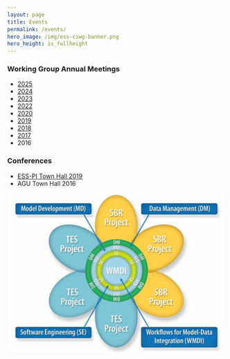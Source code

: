 ```yaml
---
layout: page
title: Events
permalink: /events/
hero_image: /img/ess-ciwg-banner.png
hero_height: is_fullheight
---
```


### Working Group Annual Meetings
  * [2025](/events/working_group_meeting_2025)
  * [2024](/events/working_group_meeting_2024)
  * [2023](/events/working_group_meeting_2023)
  * [2022](/events/working_group_meeting_2022)
  * [2020](/events/working_group_meeting_2020)
  * [2019](/events/working_group_meeting_2019)
  * [2018](/events/working_group_meeting_2018)
  * [2017](/events/working_group_meeting_2017)
  * 2016

### Conferences
  * [ESS-PI Town Hall 2019](/events/ess-pi-2019-townhall)
  * AGU Town Hall 2016
  


<p align="center">
  <img width="500" src="/img/ESSWG_logo-1.jpeg">
</p>
